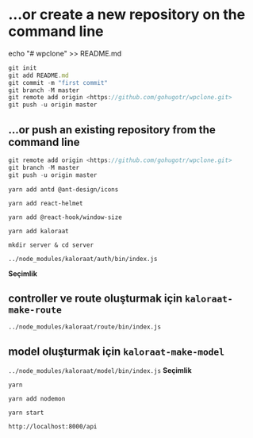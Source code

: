 # …or create a new repository on the command line

echo "# wpclone" >> README.md

```js script
git init
git add README.md
git commit -m "first commit"
git branch -M master
git remote add origin <https://github.com/gohugotr/wpclone.git>
git push -u origin master
```

## …or push an existing repository from the command line

```js script
git remote add origin <https://github.com/gohugotr/wpclone.git>
git branch -M master
git push -u origin master
```

`yarn add antd @ant-design/icons`

`yarn add react-helmet`

`yarn add @react-hook/window-size`

`yarn add kaloraat`

`mkdir server & cd server`

`../node_modules/kaloraat/auth/bin/index.js`

**Seçimlik**

## controller ve route oluşturmak için `kaloraat-make-route`

`../node_modules/kaloraat/route/bin/index.js`

## model oluşturmak için `kaloraat-make-model`

`../node_modules/kaloraat/model/bin/index.js`
**Seçimlik**

`yarn`

`yarn add nodemon`

`yarn start`

`http://localhost:8000/api`


